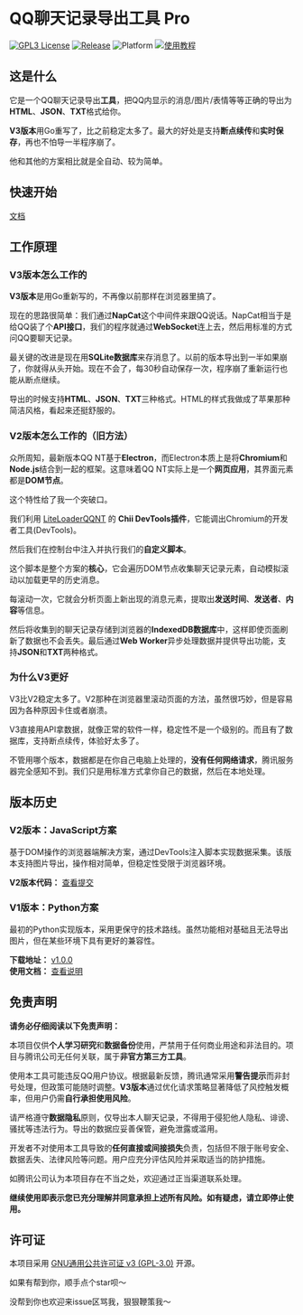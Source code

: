 # QQ聊天记录导出工具 Pro

[![GPL3 License](https://img.shields.io/badge/License-GPL3-4a5568?style=flat-square)](https://www.gnu.org/licenses/gpl-3.0)
[![Release](https://img.shields.io/github/v/release/shuakami/qq-chat-exporter?include_prereleases&style=flat-square&color=667eea)](https://github.com/shuakami/qq-chat-exporter/releases) 
![Platform](https://img.shields.io/badge/平台-Win/Mac/Linux-48bb78?style=flat-square)
[![使用教程](https://img.shields.io/badge/使用教程-点击查看-f6ad55?style=flat-square)](https://qce.luoxiaohei.cn)

## 这是什么

它是一个QQ聊天记录导出**工具**，把QQ内显示的消息/图片/表情等等正确的导出为**HTML**、**JSON**、**TXT**格式给你。

**V3版本**用Go重写了，比之前稳定太多了。最大的好处是支持**断点续传**和**实时保存**，再也不怕导一半程序崩了。

他和其他的方案相比就是全自动、较为简单。

## 快速开始

[文档](https://qce.luoxiaohei.cn)

## 工作原理

### V3版本怎么工作的

**V3版本**是用Go重新写的，不再像以前那样在浏览器里搞了。

现在的思路很简单：我们通过**NapCat**这个中间件来跟QQ说话。NapCat相当于是给QQ装了个**API接口**，我们的程序就通过**WebSocket**连上去，然后用标准的方式问QQ要聊天记录。

最关键的改进是现在用**SQLite数据库**来存消息了。以前的版本导出到一半如果崩了，你就得从头开始。现在不会了，每30秒自动保存一次，程序崩了重新运行也能从断点继续。

导出的时候支持**HTML**、**JSON**、**TXT**三种格式。HTML的样式我做成了苹果那种简洁风格，看起来还挺舒服的。

### V2版本怎么工作的（旧方法）

众所周知，最新版本QQ NT基于**Electron**，而Electron本质上是将**Chromium**和**Node.js**结合到一起的框架。这意味着QQ NT实际上是一个**网页应用**，其界面元素都是**DOM节点**。

这个特性给了我一个突破口。

我们利用 [LiteLoaderQQNT](https://github.com/LiteLoaderQQNT/LiteLoaderQQNT) 的 **Chii DevTools插件**，它能调出Chromium的开发者工具(DevTools)。

然后我们在控制台中注入并执行我们的**自定义脚本**。

这个脚本是整个方案的**核心**，它会遍历DOM节点收集聊天记录元素，自动模拟滚动以加载更早的历史消息。

每滚动一次，它就会分析页面上新出现的消息元素，提取出**发送时间**、**发送者**、**内容**等信息。

然后将收集到的聊天记录存储到浏览器的**IndexedDB数据库**中，这样即使页面刷新了数据也不会丢失。最后通过**Web Worker**异步处理数据并提供导出功能，支持**JSON**和**TXT**两种格式。

### 为什么V3更好

V3比V2稳定太多了。V2那种在浏览器里滚动页面的方法，虽然很巧妙，但是容易因为各种原因卡住或者崩溃。

V3直接用API拿数据，就像正常的软件一样，稳定性不是一个级别的。而且有了数据库，支持断点续传，体验好太多了。

不管用哪个版本，数据都是在你自己电脑上处理的，**没有任何网络请求**，腾讯服务器完全感知不到。我们只是用标准方式拿你自己的数据，然后在本地处理。

## 版本历史

### V2版本：JavaScript方案
基于DOM操作的浏览器端解决方案，通过DevTools注入脚本实现数据采集。该版本支持图片导出，操作相对简单，但稳定性受限于浏览器环境。

**V2版本代码：** [查看提交](https://proxy.sdjz.wiki/shuakami/qq-chat-exporter/commit/a257756a22febfba783e8ce5926c5382f81e57f6)

### V1版本：Python方案  
最初的Python实现版本，采用更保守的技术路线。虽然功能相对基础且无法导出图片，但在某些环境下具有更好的兼容性。

**下载地址：** [v1.0.0](https://github.com/shuakami/qq-chat-exporter/releases/tag/v1.0.0)  
**使用文档：** [查看说明](https://github.com/shuakami/qq-chat-exporter/tree/144c3e74c658b2822ad36ac6423d84716b0519b5)

## 免责声明

**请务必仔细阅读以下免责声明：**

本项目仅供**个人学习研究**和**数据备份**使用，严禁用于任何商业用途和非法目的。项目与腾讯公司无任何关联，属于**非官方第三方工具**。

使用本工具可能违反QQ用户协议。根据最新反馈，腾讯通常采用**警告提示**而非封号处理，但政策可能随时调整。**V3版本**通过优化请求策略显著降低了风控触发概率，但用户仍需**自行承担使用风险**。

请严格遵守**数据隐私**原则，仅导出本人聊天记录，不得用于侵犯他人隐私、诽谤、骚扰等违法行为。导出的数据应妥善保管，避免泄露或滥用。

开发者不对使用本工具导致的**任何直接或间接损失**负责，包括但不限于账号安全、数据丢失、法律风险等问题。用户应充分评估风险并采取适当的防护措施。

如腾讯公司认为本项目存在不当之处，欢迎通过正当渠道联系处理。

**继续使用即表示您已充分理解并同意承担上述所有风险。如有疑虑，请立即停止使用。**

## 许可证

本项目采用 [GNU通用公共许可证 v3 (GPL-3.0)](https://www.gnu.org/licenses/gpl-3.0.html) 开源。

如果有帮到你，顺手点个star呗～

没帮到你也欢迎来issue区骂我，狠狠鞭策我～